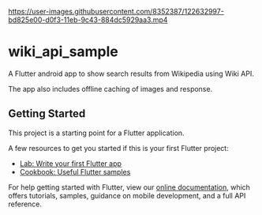 

https://user-images.githubusercontent.com/8352387/122632997-bd825e00-d0f3-11eb-9c43-884dc5929aa3.mp4

# wiki_api_sample

A Flutter android app to show search results from Wikipedia using Wiki API.

The app also includes offline caching of images and response.

## Getting Started

This project is a starting point for a Flutter application.

A few resources to get you started if this is your first Flutter project:

- [Lab: Write your first Flutter app](https://flutter.dev/docs/get-started/codelab)
- [Cookbook: Useful Flutter samples](https://flutter.dev/docs/cookbook)

For help getting started with Flutter, view our
[online documentation](https://flutter.dev/docs), which offers tutorials,
samples, guidance on mobile development, and a full API reference.
